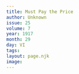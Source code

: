```yaml
---
title: Must Pay the Price
author: Unknown
issue: 25
volume: 7
year: 1917
month: 29
day: VI
tags:
layout: page.njk
image:
---
```



